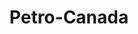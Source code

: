 ---
title: "Petro-Canada"
url: /montreal/petro-canada-boulevard-henri-bourassa-est/
shop: convenience
---
